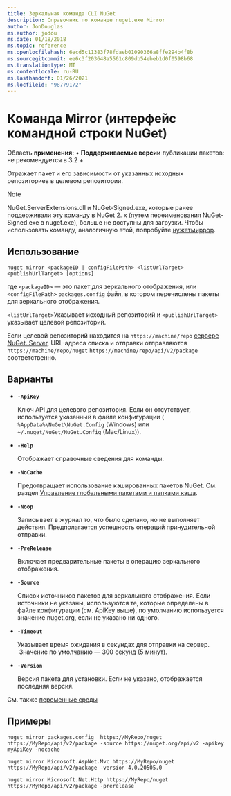 ```yaml
---
title: Зеркальная команда CLI NuGet
description: Справочник по команде nuget.exe Mirror
author: JonDouglas
ms.author: jodou
ms.date: 01/18/2018
ms.topic: reference
ms.openlocfilehash: 6ecd5c11383f78fdaeb01090366a8ffe294b4f8b
ms.sourcegitcommit: ee6c3f203648a5561c809db54ebeb1d0f0598b68
ms.translationtype: MT
ms.contentlocale: ru-RU
ms.lasthandoff: 01/26/2021
ms.locfileid: "98779172"
---
```

# <a name="mirror-command-nuget-cli"></a>Команда Mirror (интерфейс командной строки NuGet)

Область **применения:** &bullet; **Поддерживаемые версии** публикации пакетов: не рекомендуется в 3.2 +

Отражает пакет и его зависимости от указанных исходных репозиториев в целевом репозитории.

> [!NOTE]
> NuGet.ServerExtensions.dll и NuGet-Signed.exe, которые ранее поддерживали эту команду в NuGet 2. x (путем переименования NuGet-Signed.exe в nuget.exe), больше не доступны для загрузки. Чтобы использовать команду, аналогичную этой, попробуйте [нужетмиррор](https://www.nuget.org/packages/NuGetMirror/).

## <a name="usage"></a>Использование

```cli
nuget mirror <packageID | configFilePath> <listUrlTarget> <publishUrlTarget> [options]
```

где `<packageID>` — это пакет для зеркального отображения, или `<configFilePath>` `packages.config` файл, в котором перечислены пакеты для зеркального отображения.

`<listUrlTarget>`Указывает исходный репозиторий и `<publishUrlTarget>` указывает целевой репозиторий.

Если целевой репозиторий находится на `https://machine/repo` [сервере NuGet. Server](../../hosting-packages/nuget-server.md), URL-адреса списка и отправки отправляются `https://machine/repo/nuget` `https://machine/repo/api/v2/package` соответственно.

## <a name="options"></a>Варианты

- **`-ApiKey`**

  Ключ API для целевого репозитория. Если он отсутствует, используется указанный в файле конфигурации ( `%AppData%\NuGet\NuGet.Config` (Windows) или `~/.nuget/NuGet/NuGet.Config` (Mac/Linux)).

- **`-Help`**

  Отображает справочные сведения для команды.

- **`-NoCache`**

  Предотвращает использование кэшированных пакетов NuGet. См. раздел [Управление глобальными пакетами и папками кэша](../../consume-packages/managing-the-global-packages-and-cache-folders.md).

- **`-Noop`**

  Записывает в журнал то, что было сделано, но не выполняет действия. Предполагается успешность операций принудительной отправки.

- **`-PreRelease`**

  Включает предварительные пакеты в операцию зеркального отображения.

- **`-Source`**

  Список источников пакетов для зеркального отображения. Если источники не указаны, используются те, которые определены в файле конфигурации (см. ApiKey выше), по умолчанию используется значение nuget.org, если не указано ни одного.

- **`-Timeout`**

  Указывает время ожидания в секундах для отправки на сервер.  Значение по умолчанию — 300 секунд (5 минут).

- **`-Version`**

  Версия пакета для установки. Если не указано, отображается последняя версия.

См. также [переменные среды](cli-ref-environment-variables.md)

## <a name="examples"></a>Примеры

```cli
nuget mirror packages.config  https://MyRepo/nuget https://MyRepo/api/v2/package -source https://nuget.org/api/v2 -apikey myApiKey -nocache

nuget mirror Microsoft.AspNet.Mvc https://MyRepo/nuget https://MyRepo/api/v2/package -version 4.0.20505.0

nuget mirror Microsoft.Net.Http https://MyRepo/nuget https://MyRepo/api/v2/package -prerelease
```
